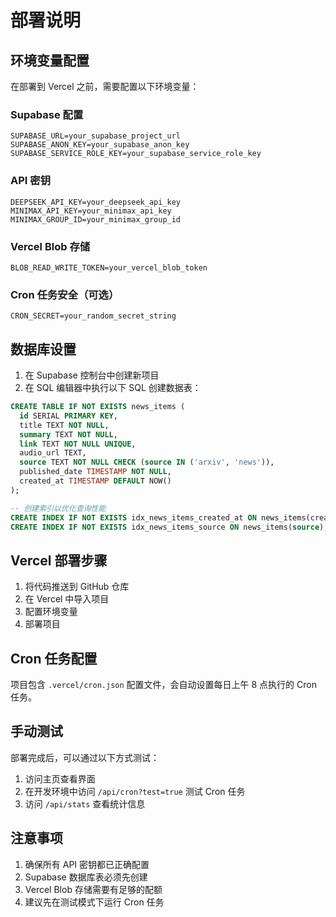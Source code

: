 # 部署说明

## 环境变量配置

在部署到 Vercel 之前，需要配置以下环境变量：

### Supabase 配置
```
SUPABASE_URL=your_supabase_project_url
SUPABASE_ANON_KEY=your_supabase_anon_key
SUPABASE_SERVICE_ROLE_KEY=your_supabase_service_role_key
```

### API 密钥
```
DEEPSEEK_API_KEY=your_deepseek_api_key
MINIMAX_API_KEY=your_minimax_api_key
MINIMAX_GROUP_ID=your_minimax_group_id
```

### Vercel Blob 存储
```
BLOB_READ_WRITE_TOKEN=your_vercel_blob_token
```

### Cron 任务安全（可选）
```
CRON_SECRET=your_random_secret_string
```

## 数据库设置

1. 在 Supabase 控制台中创建新项目
2. 在 SQL 编辑器中执行以下 SQL 创建数据表：

```sql
CREATE TABLE IF NOT EXISTS news_items (
  id SERIAL PRIMARY KEY,
  title TEXT NOT NULL,
  summary TEXT NOT NULL,
  link TEXT NOT NULL UNIQUE,
  audio_url TEXT,
  source TEXT NOT NULL CHECK (source IN ('arxiv', 'news')),
  published_date TIMESTAMP NOT NULL,
  created_at TIMESTAMP DEFAULT NOW()
);

-- 创建索引以优化查询性能
CREATE INDEX IF NOT EXISTS idx_news_items_created_at ON news_items(created_at DESC);
CREATE INDEX IF NOT EXISTS idx_news_items_source ON news_items(source);
```

## Vercel 部署步骤

1. 将代码推送到 GitHub 仓库
2. 在 Vercel 中导入项目
3. 配置环境变量
4. 部署项目

## Cron 任务配置

项目包含 `.vercel/cron.json` 配置文件，会自动设置每日上午 8 点执行的 Cron 任务。

## 手动测试

部署完成后，可以通过以下方式测试：

1. 访问主页查看界面
2. 在开发环境中访问 `/api/cron?test=true` 测试 Cron 任务
3. 访问 `/api/stats` 查看统计信息

## 注意事项

1. 确保所有 API 密钥都已正确配置
2. Supabase 数据库表必须先创建
3. Vercel Blob 存储需要有足够的配额
4. 建议先在测试模式下运行 Cron 任务 